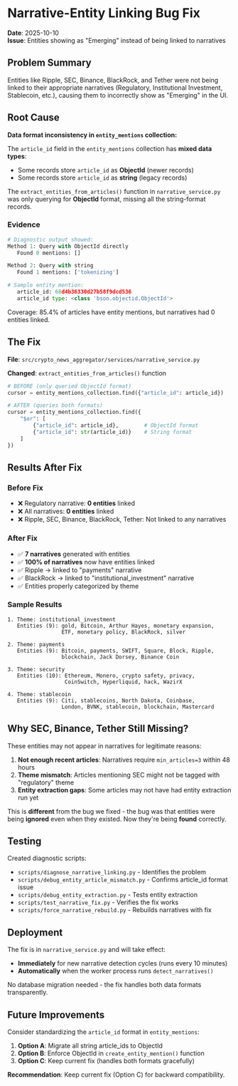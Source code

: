 # Narrative-Entity Linking Bug Fix

**Date**: 2025-10-10  
**Issue**: Entities showing as "Emerging" instead of being linked to narratives

## Problem Summary

Entities like Ripple, SEC, Binance, BlackRock, and Tether were not being linked to their appropriate narratives (Regulatory, Institutional Investment, Stablecoin, etc.), causing them to incorrectly show as "Emerging" in the UI.

## Root Cause

**Data format inconsistency in `entity_mentions` collection:**

The `article_id` field in the `entity_mentions` collection has **mixed data types**:
- Some records store `article_id` as **ObjectId** (newer records)
- Some records store `article_id` as **string** (legacy records)

The `extract_entities_from_articles()` function in `narrative_service.py` was only querying for **ObjectId** format, missing all the string-format records.

### Evidence

```python
# Diagnostic output showed:
Method 1: Query with ObjectId directly
   Found 0 mentions: []

Method 2: Query with string
   Found 1 mentions: ['tokenizing']

# Sample entity mention:
   article_id: 68d4b36330d27b58f9dcd536
   article_id type: <class 'bson.objectid.ObjectId'>
```

Coverage: 85.4% of articles have entity mentions, but narratives had 0 entities linked.

## The Fix

**File**: `src/crypto_news_aggregator/services/narrative_service.py`

**Changed**: `extract_entities_from_articles()` function

```python
# BEFORE (only queried ObjectId format)
cursor = entity_mentions_collection.find({"article_id": article_id})

# AFTER (queries both formats)
cursor = entity_mentions_collection.find({
    "$or": [
        {"article_id": article_id},        # ObjectId format
        {"article_id": str(article_id)}    # String format
    ]
})
```

## Results After Fix

### Before Fix
- ❌ Regulatory narrative: **0 entities** linked
- ❌ All narratives: **0 entities** linked
- ❌ Ripple, SEC, Binance, BlackRock, Tether: Not linked to any narratives

### After Fix
- ✅ **7 narratives** generated with entities
- ✅ **100% of narratives** now have entities linked
- ✅ Ripple → linked to "payments" narrative
- ✅ BlackRock → linked to "institutional_investment" narrative
- ✅ Entities properly categorized by theme

### Sample Results

```
1. Theme: institutional_investment
   Entities (9): gold, Bitcoin, Arthur Hayes, monetary expansion, 
                 ETF, monetary policy, BlackRock, silver

2. Theme: payments
   Entities (9): Bitcoin, payments, SWIFT, Square, Block, Ripple, 
                 blockchain, Jack Dorsey, Binance Coin

3. Theme: security
   Entities (10): Ethereum, Monero, crypto safety, privacy, 
                  CoinSwitch, Hyperliquid, hack, WazirX

4. Theme: stablecoin
   Entities (9): Citi, stablecoins, North Dakota, Coinbase, 
                 London, BVNK, stablecoin, blockchain, Mastercard
```

## Why SEC, Binance, Tether Still Missing?

These entities may not appear in narratives for legitimate reasons:

1. **Not enough recent articles**: Narratives require `min_articles=3` within 48 hours
2. **Theme mismatch**: Articles mentioning SEC might not be tagged with "regulatory" theme
3. **Entity extraction gaps**: Some articles may not have had entity extraction run yet

This is **different** from the bug we fixed - the bug was that entities were being **ignored** even when they existed. Now they're being **found** correctly.

## Testing

Created diagnostic scripts:
- `scripts/diagnose_narrative_linking.py` - Identifies the problem
- `scripts/debug_entity_article_mismatch.py` - Confirms article_id format issue
- `scripts/debug_entity_extraction.py` - Tests entity extraction
- `scripts/test_narrative_fix.py` - Verifies the fix works
- `scripts/force_narrative_rebuild.py` - Rebuilds narratives with fix

## Deployment

The fix is in `narrative_service.py` and will take effect:
- **Immediately** for new narrative detection cycles (runs every 10 minutes)
- **Automatically** when the worker process runs `detect_narratives()`

No database migration needed - the fix handles both data formats transparently.

## Future Improvements

Consider standardizing the `article_id` format in `entity_mentions`:

1. **Option A**: Migrate all string article_ids to ObjectId
2. **Option B**: Enforce ObjectId in `create_entity_mention()` function
3. **Option C**: Keep current fix (handles both formats gracefully)

**Recommendation**: Keep current fix (Option C) for backward compatibility.
